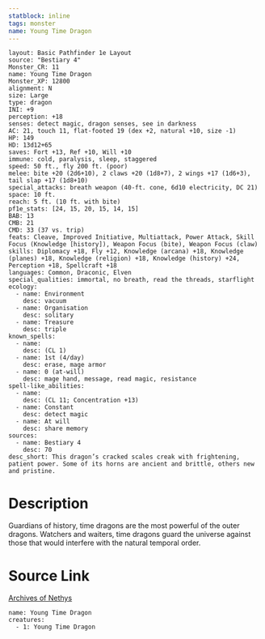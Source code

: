 ```yaml
---
statblock: inline
tags: monster
name: Young Time Dragon
---
```

```statblock
layout: Basic Pathfinder 1e Layout
source: "Bestiary 4"
Monster_CR: 11
name: Young Time Dragon
Monster_XP: 12800
alignment: N
size: Large
type: dragon
INI: +9
perception: +18
senses: detect magic, dragon senses, see in darkness
AC: 21, touch 11, flat-footed 19 (dex +2, natural +10, size -1)
HP: 149
HD: 13d12+65
saves: Fort +13, Ref +10, Will +10
immune: cold, paralysis, sleep, staggered
speed: 50 ft., fly 200 ft. (poor)
melee: bite +20 (2d6+10), 2 claws +20 (1d8+7), 2 wings +17 (1d6+3), tail slap +17 (1d8+10)
special_attacks: breath weapon (40-ft. cone, 6d10 electricity, DC 21)
space: 10 ft.
reach: 5 ft. (10 ft. with bite)
pf1e_stats: [24, 15, 20, 15, 14, 15]
BAB: 13
CMB: 21
CMD: 33 (37 vs. trip)
feats: Cleave, Improved Initiative, Multiattack, Power Attack, Skill Focus (Knowledge [history]), Weapon Focus (bite), Weapon Focus (claw)
skills: Diplomacy +18, Fly +12, Knowledge (arcana) +18, Knowledge (planes) +18, Knowledge (religion) +18, Knowledge (history) +24, Perception +18, Spellcraft +18
languages: Common, Draconic, Elven
special_qualities: immortal, no breath, read the threads, starflight
ecology:
  - name: Environment
    desc: vacuum
  - name: Organisation
    desc: solitary
  - name: Treasure
    desc: triple
known_spells:
  - name:
    desc: (CL 1)
  - name: 1st (4/day)
    desc: erase, mage armor
  - name: 0 (at-will)
    desc: mage hand, message, read magic, resistance
spell-like_abilities:
  - name:
    desc: (CL 11; Concentration +13)
  - name: Constant
    desc: detect magic
  - name: At will
    desc: share memory
sources:
  - name: Bestiary 4
    desc: 70
desc_short: This dragon’s cracked scales creak with frightening, patient power. Some of its horns are ancient and brittle, others new and pristine.
```
# Description
Guardians of history, time dragons are the most powerful of the outer dragons. Watchers and waiters, time dragons guard the universe against those that would interfere with the natural temporal order.
# Source Link
[Archives of Nethys](https://aonprd.com/MonsterDisplay.aspx?ItemName=Young%20Time%20Dragon)
```encounter-table
name: Young Time Dragon
creatures:
  - 1: Young Time Dragon
```
